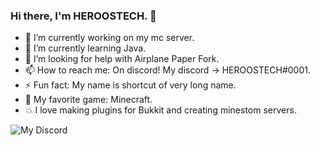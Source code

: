 ### Hi there, I'm HEROOSTECH. 👋

- 🔭 I’m currently working on my mc server.
- 🌱 I’m currently learning Java.
- 🤔 I’m looking for help with Airplane Paper Fork.
- 📫 How to reach me: On discord! My discord -> HEROOSTECH#0001.
- ⚡ Fun fact: My name is shortcut of very long name.
- 💚 My favorite game: Minecraft.
- 💥 I love making plugins for Bukkit and creating minestom servers.

![My Discord](https://discord-readme-badge.vercel.app/api?id=548880172032589835)
